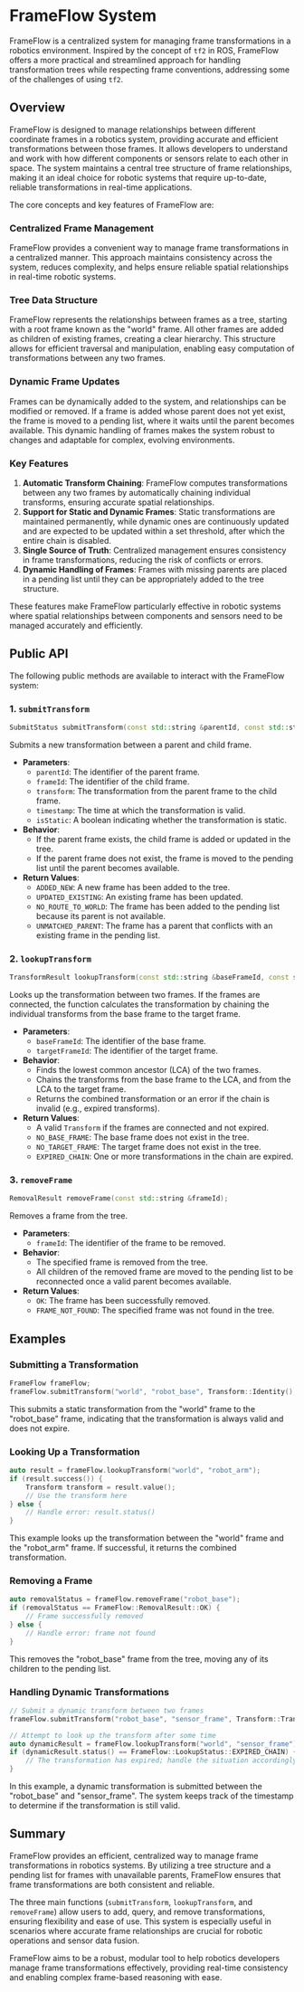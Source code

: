 # FrameFlow System

FrameFlow is a centralized system for managing frame transformations in a robotics environment. Inspired by the concept of `tf2` in ROS, FrameFlow offers a more practical and streamlined approach for handling transformation trees while respecting frame conventions, addressing some of the challenges of using `tf2`.

## Overview

FrameFlow is designed to manage relationships between different coordinate frames in a robotics system, providing accurate and efficient transformations between those frames. It allows developers to understand and work with how different components or sensors relate to each other in space. The system maintains a central tree structure of frame relationships, making it an ideal choice for robotic systems that require up-to-date, reliable transformations in real-time applications.

The core concepts and key features of FrameFlow are:

### Centralized Frame Management

FrameFlow provides a convenient way to manage frame transformations in a centralized manner. This approach maintains consistency across the system, reduces complexity, and helps ensure reliable spatial relationships in real-time robotic systems.

### Tree Data Structure

FrameFlow represents the relationships between frames as a tree, starting with a root frame known as the "world" frame. All other frames are added as children of existing frames, creating a clear hierarchy. This structure allows for efficient traversal and manipulation, enabling easy computation of transformations between any two frames.

### Dynamic Frame Updates

Frames can be dynamically added to the system, and relationships can be modified or removed. If a frame is added whose parent does not yet exist, the frame is moved to a pending list, where it waits until the parent becomes available. This dynamic handling of frames makes the system robust to changes and adaptable for complex, evolving environments.

### Key Features

1. **Automatic Transform Chaining**: FrameFlow computes transformations between any two frames by automatically chaining individual transforms, ensuring accurate spatial relationships.
2. **Support for Static and Dynamic Frames**: Static transformations are maintained permanently, while dynamic ones are continuously updated and are expected to be updated within a set threshold, after which the entire chain is disabled.
3. **Single Source of Truth**: Centralized management ensures consistency in frame transformations, reducing the risk of conflicts or errors.
4. **Dynamic Handling of Frames**: Frames with missing parents are placed in a pending list until they can be appropriately added to the tree structure.

These features make FrameFlow particularly effective in robotic systems where spatial relationships between components and sensors need to be managed accurately and efficiently.

## Public API

The following public methods are available to interact with the FrameFlow system:

### 1. `submitTransform`

```cpp
SubmitStatus submitTransform(const std::string &parentId, const std::string &frameId, const Transform &transform, const Time &timestamp, bool isStatic = false);
```

Submits a new transformation between a parent and child frame.

- **Parameters**:
  - `parentId`: The identifier of the parent frame.
  - `frameId`: The identifier of the child frame.
  - `transform`: The transformation from the parent frame to the child frame.
  - `timestamp`: The time at which the transformation is valid.
  - `isStatic`: A boolean indicating whether the transformation is static.
- **Behavior**:
  - If the parent frame exists, the child frame is added or updated in the tree.
  - If the parent frame does not exist, the frame is moved to the pending list until the parent becomes available.
- **Return Values**:
  - `ADDED_NEW`: A new frame has been added to the tree.
  - `UPDATED_EXISTING`: An existing frame has been updated.
  - `NO_ROUTE_TO_WORLD`: The frame has been added to the pending list because its parent is not available.
  - `UNMATCHED_PARENT`: The frame has a parent that conflicts with an existing frame in the pending list.

### 2. `lookupTransform`

```cpp
TransformResult lookupTransform(const std::string &baseFrameId, const std::string &targetFrameId);
```

Looks up the transformation between two frames. If the frames are connected, the function calculates the transformation by chaining the individual transforms from the base frame to the target frame.

- **Parameters**:
  - `baseFrameId`: The identifier of the base frame.
  - `targetFrameId`: The identifier of the target frame.
- **Behavior**:
  - Finds the lowest common ancestor (LCA) of the two frames.
  - Chains the transforms from the base frame to the LCA, and from the LCA to the target frame.
  - Returns the combined transformation or an error if the chain is invalid (e.g., expired transforms).
- **Return Values**:
  - A valid `Transform` if the frames are connected and not expired.
  - `NO_BASE_FRAME`: The base frame does not exist in the tree.
  - `NO_TARGET_FRAME`: The target frame does not exist in the tree.
  - `EXPIRED_CHAIN`: One or more transformations in the chain are expired.

### 3. `removeFrame`

```cpp
RemovalResult removeFrame(const std::string &frameId);
```

Removes a frame from the tree.

- **Parameters**:
  - `frameId`: The identifier of the frame to be removed.
- **Behavior**:
  - The specified frame is removed from the tree.
  - All children of the removed frame are moved to the pending list to be reconnected once a valid parent becomes available.
- **Return Values**:
  - `OK`: The frame has been successfully removed.
  - `FRAME_NOT_FOUND`: The specified frame was not found in the tree.

## Examples

### Submitting a Transformation

```cpp
FrameFlow frameFlow;
frameFlow.submitTransform("world", "robot_base", Transform::Identity(), Clock::now(), true);
```

This submits a static transformation from the "world" frame to the "robot_base" frame, indicating that the transformation is always valid and does not expire.

### Looking Up a Transformation

```cpp
auto result = frameFlow.lookupTransform("world", "robot_arm");
if (result.success()) {
    Transform transform = result.value();
    // Use the transform here
} else {
    // Handle error: result.status()
}
```

This example looks up the transformation between the "world" frame and the "robot_arm" frame. If successful, it returns the combined transformation.

### Removing a Frame

```cpp
auto removalStatus = frameFlow.removeFrame("robot_base");
if (removalStatus == FrameFlow::RemovalResult::OK) {
    // Frame successfully removed
} else {
    // Handle error: frame not found
}
```

This removes the "robot_base" frame from the tree, moving any of its children to the pending list.

### Handling Dynamic Transformations

```cpp
// Submit a dynamic transform between two frames
frameFlow.submitTransform("robot_base", "sensor_frame", Transform::Translation(1.0, 0.0, 0.0), Clock::now(), false);

// Attempt to look up the transform after some time
auto dynamicResult = frameFlow.lookupTransform("world", "sensor_frame");
if (dynamicResult.status() == FrameFlow::LookupStatus::EXPIRED_CHAIN) {
    // The transformation has expired; handle the situation accordingly
}
```

In this example, a dynamic transformation is submitted between the "robot_base" and "sensor_frame". The system keeps track of the timestamp to determine if the transformation is still valid.

## Summary

FrameFlow provides an efficient, centralized way to manage frame transformations in robotics systems. By utilizing a tree structure and a pending list for frames with unavailable parents, FrameFlow ensures that frame transformations are both consistent and reliable.

The three main functions (`submitTransform`, `lookupTransform`, and `removeFrame`) allow users to add, query, and remove transformations, ensuring flexibility and ease of use. This system is especially useful in scenarios where accurate frame relationships are crucial for robotic operations and sensor data fusion.

FrameFlow aims to be a robust, modular tool to help robotics developers manage frame transformations effectively, providing real-time consistency and enabling complex frame-based reasoning with ease.